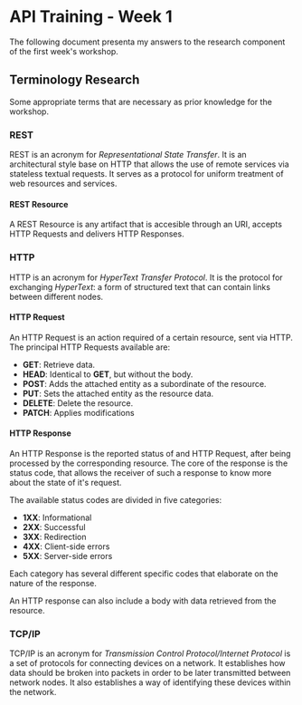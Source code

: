 # API Training - Week 1

The following document presenta my answers to the research component of the first week's workshop.

## Terminology Research

Some appropriate terms that are necessary as prior knowledge for the workshop.

### REST

REST is an acronym for *Representational State Transfer*. It is an architectural style base on HTTP that allows the use of remote services via stateless textual requests. It serves as a protocol for uniform treatment of web resources and services.

#### REST Resource

A REST Resource is any artifact that is accesible through an URI, accepts HTTP Requests and delivers HTTP Responses.

### HTTP

HTTP is an acronym for *HyperText Transfer Protocol*. It is the protocol for exchanging *HyperText*: a form of structured text that can contain links between different nodes.

#### HTTP Request

An HTTP Request is an action required of a certain resource, sent via HTTP. The principal HTTP Requests available are:

* **GET**: Retrieve data.
* **HEAD**: Identical to **GET**, but without the body.
* **POST**: Adds the attached entity as a subordinate of the resource.
* **PUT**: Sets the attached entity as the resource data.
* **DELETE**: Delete the resource.
* **PATCH**: Applies modifications

#### HTTP Response

An HTTP Response is the reported status of and HTTP Request, after being processed by the corresponding resource. The core of the response is the status code, that allows the receiver of such a response to know more about the state of it's request.

The available status codes are divided in five categories:

* **1XX**: Informational
* **2XX**: Successful
* **3XX**: Redirection
* **4XX**: Client-side errors
* **5XX**: Server-side errors

Each category has several different specific codes that elaborate on the nature of the response.

An HTTP response can also include a body with data retrieved from the resource.

### TCP/IP

TCP/IP is an acronym for *Transmission Control Protocol/Internet Protocol* is a set of protocols for connecting devices on a network. It establishes how data should be broken into packets in order to be later transmitted between network nodes. It also establishes a way of identifying these devices within the network.